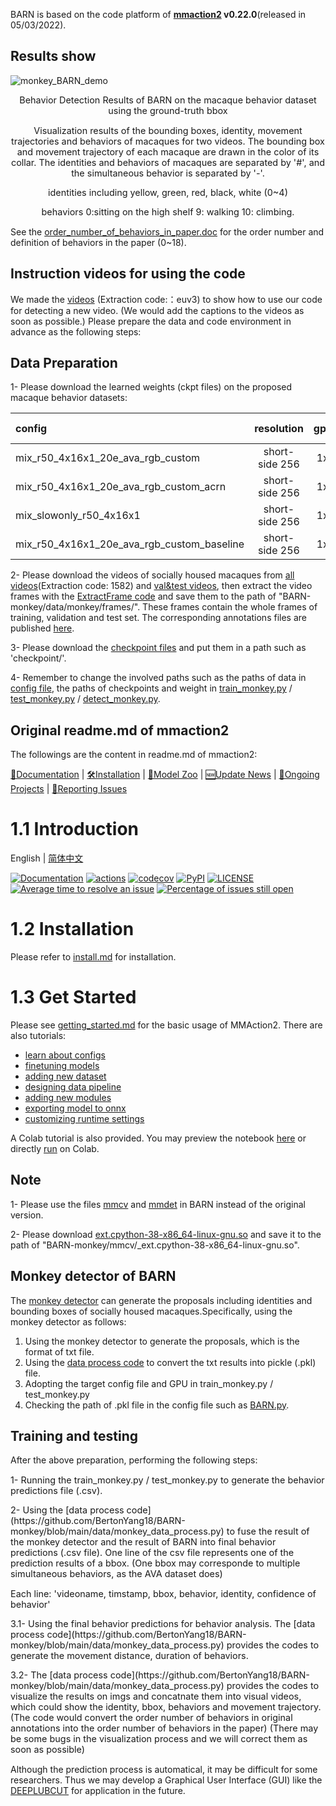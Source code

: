 BARN is based on the code platform of **[mmaction2](https://github.com/open-mmlab/mmaction2) v0.22.0**(released in 05/03/2022). 
## Results show
![monkey_BARN_demo](https://user-images.githubusercontent.com/53562283/227211342-cdb51882-9316-491a-9c8e-ee8bf0be248f.gif)
<div align="center">
  <p style="font-size:1.5vw;">Behavior Detection Results of BARN on the macaque behavior dataset using the ground-truth bbox</p>
  <p style="font-size:1.5vw;">Visualization results of the bounding boxes, identity, movement trajectories and behaviors of macaques for two videos. The bounding box and movement trajectory of each macaque are drawn in the color of its collar. The identities and behaviors of macaques are separated by '#', and the simultaneous behavior is separated by '-'.</p>
  <p style="font-size:1.5vw;">identities including yellow, green, red, black, white (0~4)</p>
  <p style="font-size:1.5vw;">behaviors 0:sitting on the high shelf     9: walking     10: climbing.</p>
  </div>

See  the [order_number_of_behaviors_in_paper.doc](https://github.com/BertonYang18/BARN-monkey/blob/main/data) for the order number and definition of behaviors in the paper (0~18).

## Instruction videos for using the code
We made the [videos](https://pan.baidu.com/s/19kWRaqO7V_Ospyum29MsgA?pwd=euv3) (Extraction code:：euv3) to show how to use our code for detecting a new video. (We would add the captions to the videos as soon as possible.) Please prepare the data and code environment in advance as the following steps:


## Data Preparation

1- Please download the learned weights (ckpt files) on the proposed macaque behavior datasets:

|config | resolution | gpus | backbone |pretrain| val mAP(%) | gpu_mem(MB) | ckpt |
|:--|:--:|:--:|:--:|:--:|:--:|:--:|:--:|
|mix_r50_4x16x1_20e_ava_rgb_custom |short-side 256|1x3| SlowFast | ava v2.1 | 64.3 | 24220 | [ckpt](https://drive.google.com/file/d/1AFP8iwZMhV3859XfxjHd04FL_O-KoMr8/view?usp=share_link) |
|mix_r50_4x16x1_20e_ava_rgb_custom_acrn |short-side 256|1x3| SlowFast | ava v2.1 | 59.3 | 24220 | [ckpt](https://drive.google.com/file/d/14VpkKnzU_GGp7510d0ZTpJU-2KsKuhGI/view?usp=share_link) |
|mix_slowonly_r50_4x16x1 |short-side 256|1x3| SlowOnly | ava v2.1 | 59.4 | 24220 | [ckpt](https://drive.google.com/file/d/1GKspAwQL6APx7EBg3jy_dJ9GqqL_9Hz4/view?usp=share_link) |
|mix_r50_4x16x1_20e_ava_rgb_custom_baseline |short-side 256|1x3| SlowFast | ava v2.1 | 58.8 | 24220 | [ckpt](https://drive.google.com/file/d/1ugIGRbFjhq19hdYXaTNvwjERxPbXtaUb/view?usp=share_link) |

2- Please download the videos of socially housed macaques from [all videos](https://pan.baidu.com/s/1lXfaw8aF9koXrOJHMGiMvQ?pwd=1582)(Extraction code: 1582) and [val&test videos](https://drive.google.com/drive/folders/1OnbBmgrOv0lLPgof0dVh3f4VsdNx_RSj?usp=share_link), then extract the video frames with the [ExtractFrame code](https://github.com/BertonYang18/BARN-monkey/blob/main/data/monkey/extract_monkey_frames.sh) and save them to the path of "BARN-monkey/data/monkey/frames/". These frames contain the whole frames of training, validation and test set. The corresponding annotations files are published [here](https://github.com/BertonYang18/BARN-monkey/tree/main/data/monkey/annotation_interaction).

3- Please download the [checkpoint files](https://drive.google.com/file/d/1dJa0r9ejwN-COswHeKXE-W4EuqrW4HVK/view?usp=share_link) and put them in a path such as 'checkpoint/'.

4- Remember to change the involved paths such as the paths of data in [config file](https://github.com/BertonYang18/BARN-monkey/blob/main/configs/detection/monkey_interaction/mix_r50_4x16x1_20e_ava_rgb_custom.py), the paths of checkpoints and weight in [train_monkey.py](https://github.com/BertonYang18/BARN-monkey/blob/main/tools/train_monkey.py) / [test_monkey.py](https://github.com/BertonYang18/BARN-monkey/blob/main/tools/test_monkey.py) / [detect_monkey.py](https://github.com/BertonYang18/BARN-monkey/blob/main/tools/detect_monkey.py).

## Original readme.md of mmaction2
The followings are the content in readme.md of mmaction2:

[📘Documentation](https://mmaction2.readthedocs.io/en/latest/) |
[🛠️Installation](https://mmaction2.readthedocs.io/en/latest/install.html) |
[👀Model Zoo](https://mmaction2.readthedocs.io/en/latest/modelzoo.html) |
[🆕Update News](https://mmaction2.readthedocs.io/en/latest/changelog.html) |
[🚀Ongoing Projects](https://github.com/open-mmlab/mmaction2/projects) |
[🤔Reporting Issues](https://github.com/open-mmlab/mmaction2/issues/new/choose)

# 1.1 Introduction

English | [简体中文](/README_zh-CN.md)

[![Documentation](https://readthedocs.org/projects/mmaction2/badge/?version=latest)](https://mmaction2.readthedocs.io/en/latest/)
[![actions](https://github.com/open-mmlab/mmaction2/workflows/build/badge.svg)](https://github.com/open-mmlab/mmaction2/actions)
[![codecov](https://codecov.io/gh/open-mmlab/mmaction2/branch/master/graph/badge.svg)](https://codecov.io/gh/open-mmlab/mmaction2)
[![PyPI](https://img.shields.io/pypi/v/mmaction2)](https://pypi.org/project/mmaction2/)
[![LICENSE](https://img.shields.io/github/license/open-mmlab/mmaction2.svg)](https://github.com/open-mmlab/mmaction2/blob/master/LICENSE)
[![Average time to resolve an issue](https://isitmaintained.com/badge/resolution/open-mmlab/mmaction2.svg)](https://github.com/open-mmlab/mmaction2/issues)
[![Percentage of issues still open](https://isitmaintained.com/badge/open/open-mmlab/mmaction2.svg)](https://github.com/open-mmlab/mmaction2/issues)


# 1.2 Installation

Please refer to [install.md](docs/install.md) for installation.


# 1.3 Get Started

Please see [getting_started.md](docs/getting_started.md) for the basic usage of MMAction2.
There are also tutorials:

- [learn about configs](docs/tutorials/1_config.md)
- [finetuning models](docs/tutorials/2_finetune.md)
- [adding new dataset](docs/tutorials/3_new_dataset.md)
- [designing data pipeline](docs/tutorials/4_data_pipeline.md)
- [adding new modules](docs/tutorials/5_new_modules.md)
- [exporting model to onnx](docs/tutorials/6_export_model.md)
- [customizing runtime settings](docs/tutorials/7_customize_runtime.md)

A Colab tutorial is also provided. You may preview the notebook [here](demo/mmaction2_tutorial.ipynb) or directly [run](https://colab.research.google.com/github/open-mmlab/mmaction2/blob/master/demo/mmaction2_tutorial.ipynb) on Colab.

## Note

1- Please use the files [mmcv](https://github.com/BertonYang18/BARN-monkey/tree/main/mmcv) and [mmdet](https://github.com/BertonYang18/BARN-monkey/tree/main/mmdet) in BARN instead of the original version.

2- Please download [ext.cpython-38-x86_64-linux-gnu.so](https://drive.google.com/file/d/1fgIpmBsJdoVywg6Ax_8QenBmSFdi2nA0/view?usp=sharing) and save it to the path of "BARN-monkey/mmcv/_ext.cpython-38-x86_64-linux-gnu.so".

## Monkey detector of BARN
The [monkey detector](https://github.com/BertonYang18/BARN_detector_YOLOv7) can generate the proposals including identities and bounding boxes of socially housed macaques.Specifically, using the monkey detector as follows:
1. Using the monkey detector to generate the proposals, which is the format of txt file.
2. Using the [data process code](https://github.com/BertonYang18/BARN-monkey/blob/main/data/monkey_data_process.py) to convert the txt results into pickle (.pkl) file.
3. Adopting the target config file and GPU in train_monkey.py / test_monkey.py 
4. Checking the path of .pkl file in the config file such as [BARN.py](https://github.com/BertonYang18/BARN-monkey/blob/main/configs/detection/monkey_interaction/mix_r50_4x16x1_20e_ava_rgb_custom.py).

## Training and testing

After the above preparation, performing the following steps:
<div align="left">
  <p style="font-size:1.5vw;">1- Running the train_monkey.py / test_monkey.py to generate the behavior predictions file (.csv).</p>
  <p style="font-size:1.5vw;">2- Using the [data process code](https://github.com/BertonYang18/BARN-monkey/blob/main/data/monkey_data_process.py) to fuse the result of the monkey detector and the result of BARN into final behavior predictions (.csv file). One line of the csv file represents one of the prediction results of a bbox. (One bbox may corresponde to multiple simultaneous behaviors, as the AVA dataset does)</p>
  <p style="font-size:1.5vw;">Each line: 'videoname, timstamp, bbox, behavior, identity, confidence of behavior'</p>
  <p style="font-size:1.5vw;">3.1- Using the final behavior predictions for behavior analysis. The [data process code](https://github.com/BertonYang18/BARN-monkey/blob/main/data/monkey_data_process.py) provides the codes to generate the movement distance, duration of behaviors.</p>
  <p style="font-size:1.5vw;">3.2- The [data process code](https://github.com/BertonYang18/BARN-monkey/blob/main/data/monkey_data_process.py) provides the codes to visualize the results on imgs and concatnate them into visual videos, which could show the identity, bbox, behaviors and movement trajectory. (The code would convert the order number of behaviors in original annotations into the order number of behaviors in the paper) (There may be some bugs in the visualization process and we will correct them as soon as possible)</p>
  </div>


Although the prediction process is automatical, it may be difficult for some researchers. Thus we may develop a Graphical User Interface (GUI) like the [DEEPLUBCUT](https://github.com/BertonYang18/DeepLabCut) for application in the future.


